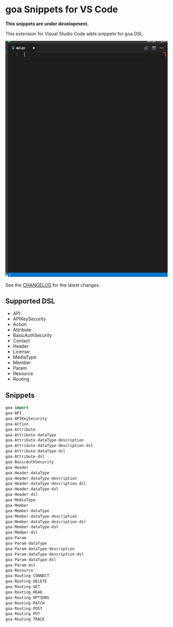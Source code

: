 # goa Snippets for VS Code

**This snippets are under development.**

This extension for Visual Studio Code adds snippets for goa DSL.

![preview](images/goa-snippets.gif)

See the [CHANGELOG](CHANGELOG.md) for the latest changes.

## Supported DSL

* API
* APIKeySecurity
* Action
* Attribute
* BasicAuthSecurity
* Contact
* Header
* License
* MediaType
* Member
* Param
* Resource
* Routing

## Snippets

```go
goa-import
goa-API
goa-APIKeySecurity
goa-Action
goa-Attribute
goa-Attribute-dataType
goa-Attribute-dataType-description
goa-Attribute-dataType-description-dsl
goa-Attribute-dataType-dsl
goa-Attribute-dsl
goa-BasicAuthSecurity
goa-Header
goa-Header-dataType
goa-Header-dataType-description
goa-Header-dataType-description-dsl
goa-Header-dataType-dsl
goa-Header-dsl
goa-MediaType
goa-Member
goa-Member-dataType
goa-Member-dataType-description
goa-Member-dataType-description-dsl
goa-Member-dataType-dsl
goa-Member-dsl
goa-Param
goa-Param-dataType
goa-Param-dataType-description
goa-Param-dataType-description-dsl
goa-Param-dataType-dsl
goa-Param-dsl
goa-Resource
goa-Routing-CONNECT
goa-Routing-DELETE
goa-Routing-GET
goa-Routing-HEAD
goa-Routing-OPTIONS
goa-Routing-PATCH
goa-Routing-POST
goa-Routing-PUT
goa-Routing-TRACE
```

